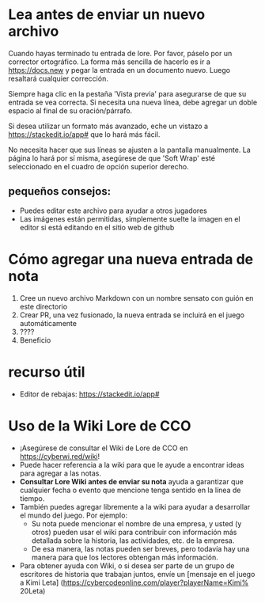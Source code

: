 # Lea antes de enviar un nuevo archivo

 Cuando hayas terminado tu entrada de lore.  Por favor, páselo por un corrector ortográfico.  La forma más sencilla de hacerlo es ir a https://docs.new y pegar la entrada en un documento nuevo.  Luego resaltará cualquier corrección.

 Siempre haga clic en la pestaña 'Vista previa' para asegurarse de que su entrada se vea correcta.  Si necesita una nueva línea, debe agregar un doble espacio al final de su oración/párrafo.

 Si desea utilizar un formato más avanzado, eche un vistazo a https://stackedit.io/app# que lo hará más fácil.

 No necesita hacer que sus líneas se ajusten a la pantalla manualmente.  La página lo hará por sí misma, asegúrese de que 'Soft Wrap' esté seleccionado en el cuadro de opción superior derecho.

 ## pequeños consejos:

 - Puedes editar este archivo para ayudar a otros jugadores
 - Las imágenes están permitidas, simplemente suelte la imagen en el editor si está editando en el sitio web de github

 # Cómo agregar una nueva entrada de nota

 1. Cree un nuevo archivo Markdown con un nombre sensato con guión en este directorio
 2. Crear PR, una vez fusionado, la nueva entrada se incluirá en el juego automáticamente
 3. ????
 4. Beneficio

 # recurso útil

 - Editor de rebajas: https://stackedit.io/app#

 # Uso de la Wiki Lore de CCO

 - ¡Asegúrese de consultar el Wiki de Lore de CCO en https://cyberwi.red/wiki!
 - Puede hacer referencia a la wiki para que le ayude a encontrar ideas para agregar a las notas.
 - **Consultar Lore Wiki antes de enviar su nota** ayuda a garantizar que cualquier fecha o evento que mencione tenga sentido en la línea de tiempo.
 - También puedes agregar libremente a la wiki para ayudar a desarrollar el mundo del juego.  Por ejemplo:
     - Su nota puede mencionar el nombre de una empresa, y usted (y otros) pueden usar el wiki para contribuir con información más detallada sobre la historia, las actividades, etc. de la empresa.
     - De esa manera, las notas pueden ser breves, pero todavía hay una manera para que los lectores obtengan más información.
 - Para obtener ayuda con Wiki, o si desea ser parte de un grupo de escritores de historia que trabajan juntos, envíe un [mensaje en el juego a Kimi Leta] (https://cybercodeonline.com/player?playerName=Kimi%  20Leta)
